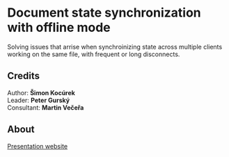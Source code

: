# Document state synchronization with offline mode
Solving issues that arrise when synchroinizing state across multiple clients
working on the same file, with frequent or long disconnects.

## Credits
Author: **Šimon Kocúrek**  
Leader:  **Peter Gurský**  
Consultant: **Martin Večeřa**

## About
[Presentation website](s.ics.upjs.sk/~skocurek)
